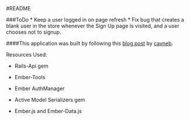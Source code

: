 #README

###ToDo
	* Keep a user logged in on page refresh
	* Fix bug that creates a blank user in the store whenever the Sign Up page is visited, and a user chooses not to signup.

####This application was built by following this [blog post](http://coderberry.me/blog/2013/07/08/authentication-with-emberjs-part-1/) by [cavneb](https://github.com/cavneb).

Resources Used:

* Rails-Api gem

* Ember-Tools

* Ember AuthManager

* Active Model Serializers gem

* Ember.js and Ember-Data.js
